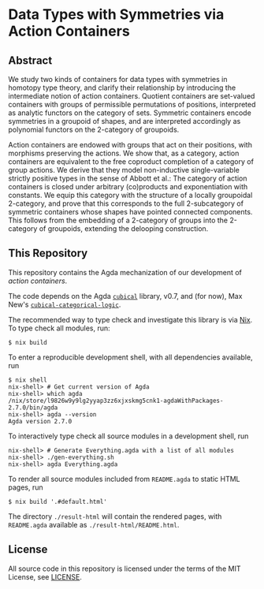 # Data Types with Symmetries via Action Containers

## Abstract

We study two kinds of containers for data types with symmetries in homotopy type theory, and clarify their relationship by introducing the intermediate notion of action containers.
Quotient containers are set-valued containers with groups of permissible permutations of positions, interpreted as analytic functors on the category of sets.
Symmetric containers encode symmetries in a groupoid of shapes, and are interpreted accordingly as polynomial functors on the 2-category of groupoids.

Action containers are endowed with groups that act on their positions, with morphisms preserving the actions.
We show that, as a category, action containers are equivalent to the free coproduct completion of a category of group actions.
We derive that they model non-inductive single-variable strictly positive types in the sense of Abbott et al.:
The category of action containers is closed under arbitrary (co)products and exponentiation with constants.
We equip this category with the structure of a locally groupoidal 2-category, and prove that this corresponds to the full 2-subcategory of symmetric containers whose shapes have pointed connected components.
This follows from the embedding of a 2-category of groups into the 2-category of groupoids, extending the delooping construction.

## This Repository

This repository contains the Agda mechanization of our development of _action containers_.

The code depends on the Agda [`cubical`](https://github.com/agda/cubical) library, v0.7,
and (for now), Max New's [`cubical-categorical-logic`](https://github.com/maxsnew/cubical-categorical-logic).

The recommended way to type check and investigate this library is via [Nix](https://nixos.org/download/).
To type check all modules, run:

```console
$ nix build
```

To enter a reproducible development shell, with all dependencies available, run

```console
$ nix shell
nix-shell> # Get current version of Agda
nix-shell> which agda
/nix/store/l9826w9y9lg2yyap3zz6xjxskmg5cnk1-agdaWithPackages-2.7.0/bin/agda
nix-shell> agda --version
Agda version 2.7.0
```

To interactively type check all source modules in a development shell, run

```console
nix-shell> # Generate Everything.agda with a list of all modules
nix-shell> ./gen-everything.sh
nix-shell> agda Everything.agda
```

To render all source modules included from `README.agda` to static HTML pages, run

```console
$ nix build '.#default.html'
```

The directory `./result-html` will contain the rendered pages, with `README.agda` available as `./result-html/README.html`.

## License

All source code in this repository is licensed under the terms of the MIT License, see [LICENSE](./LICENSE).
